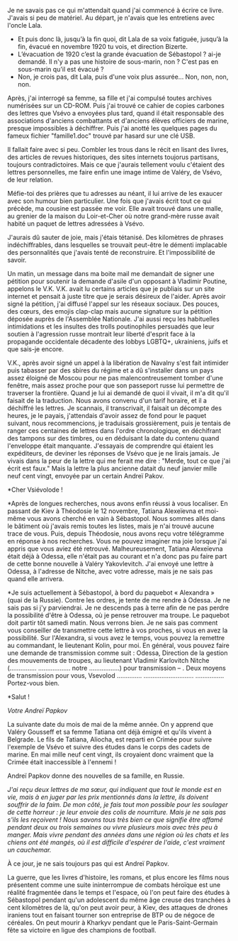 Je ne savais pas ce qui m'attendait quand j'ai commencé à écrire ce livre. J'avais si peu de matériel. Au départ, je n'avais que les entretiens avec l'oncle Lala. 

- Et puis donc là, jusqu’à la fin quoi, dit Lala de sa voix fatiguée, jusqu’à la fin, évacué en novembre 1920 tu vois, et direction Bizerte. 
- L’évacuation de 1920 c’est la grande évacuation de Sébastopol ? ai-je demandé. Il n'y a pas une histoire de sous-marin, non ? C'est pas en sous-marin qu'il est évacué ? 
- Non, je crois pas, dit Lala, puis d'une voix plus assurée... Non, non, non, non. 

Après, j'ai interrogé sa femme, sa fille et j'ai compulsé toutes archives numérisées sur un CD-ROM. Puis j'ai trouvé ce cahier de copies carbones des lettres que Vsévo a envoyées plus tard, quand il était responsable des associations d'anciens combattants et d'anciens élèves officiers de marine, presque impossibles à déchiffrer. Puis j'ai anotté les quelques pages du fameux fichier "famille1.doc" trouvé par hasard sur une clé USB. 

Il fallait faire avec si peu. Combler les trous dans le récit en lisant des livres, des articles de revues historiques, des sites internets toujorus partisans, toujours contradictoires.  Mais ce que j'aurais tellement voulu c'étaient des lettres personnelles, me faire enfin une image intime de Valéry, de Vsévo, de leur relation. 

Méfie-toi des prières que tu adresses au néant, il lui arrive de les exaucer avec son humour bien particulier. Une fois que j'avais écrit tout ce qui précède, ma cousine est passée me voir. Elle avait trouvé dans une malle, au grenier de la maison du Loir-et-Cher où notre grand-mère russe avait habité un paquet de lettres adressées à Vsévo. 

J'aurais dû sauter de joie, mais j'étais tétanisé. Des kilomètres de phrases indéchiffrables, dans lesquelles se trouvait peut-être le démenti implacable des personnalités que j'avais tenté de reconstruire. Et l'impossibilité de savoir. 

Un matin, un message dans ma boite mail me demandait de signer une pétition pour soutenir la demande d'asile d'un opposant à Vladimir Poutine, appelons le V.K. 
V.K. avait lu certains articles que je publiais sur un site internet et pensait à juste titre que je serais désireux de l'aider. Après avoir signé la pétition, j'ai diffusé l'appel sur les réseaux sociaux. Des pouces, des cœurs, des emojis clap-clap mais aucune signature sur la pétition déposée auprès de l'Assemblée Nationale. J'ai aussi reçu les habituelles intimidations et les insultes des trolls poutinophiles persuadés que leur soutien à l'agression russe montrait leur liberté d'esprit face à la propagande occidentale décadente des lobbys LGBTQ+, ukrainiens, juifs et que sais-je encore. 

V.K., après avoir signé un appel à la libération de Navalny s'est fait intimider puis tabasser par des sbires du régime et a dû s'installer dans un pays assez éloigné de Moscou pour ne pas malencontreusement tomber d'une fenêtre, mais assez proche pour que son passeport russe lui permettre de traverser la frontière. 
Quand je lui ai demandé de quoi il vivait, il m'a dit qu'il faisait de la traduction. Nous avons convenu d'un tarif horaire, et il a déchiffré les lettres. Je scannais, il transcrivait, il faisait un décompte des heures, je le payais, j'attendais d'avoir assez de fond pour le paquet suivant, nous recommencions, je traduisais grossièrement, puis je tentais de ranger ces centaines de lettres dans l'ordre chronologique, en déchifrant des tampons sur des timbres, ou en déduisant la date du contenu quand l'enveloppe était manquante. J'essayais de comprendre qui étaient les expéditeurs, de deviner les réponses de Vsévo que je ne lirais jamais. Je vivais dans la peur de la lettre qui me ferait me dire : "Merde, tout ce que j'ai écrit est faux." 
Mais la lettre la plus ancienne datait du neuf janvier mille neuf cent vingt, envoyée par un certain Andreï Pakov. 

*Cher Vsiévolode !

*Après de longues recherches, nous avons enfin réussi à vous localiser. En passant de Kiev à Théodosie le 12 novembre, Tatiana Alexeïevna et moi-même vous avons cherché en vain à Sébastopol. Nous sommes allés dans le bâtiment où j'avais remis toutes les listes, mais je n'ai trouvé aucune trace de vous. Puis, depuis Théodosie, nous avons reçu votre télégramme en réponse à nos recherches. Vous ne pouvez imaginer ma joie lorsque j'ai appris que vous aviez été retrouvé. Malheureusement, Tatiana Alexeïevna était déjà à Odessa, elle n'était pas au courant et n'a donc pas pu faire part de cette bonne nouvelle à Valéry Yakovlevitch. J'ai envoyé une lettre à Odessa, à l'adresse de Nitche, avec votre adresse, mais je ne sais pas quand elle arrivera.

*Je suis actuellement à Sébastopol, à bord du paquebot « Alexandra » (quai de la Russie). Contre les ordres, je tente de me rendre à Odessa. Je ne sais pas si j'y parviendrai. Je ne descends pas à terre afin de ne pas perdre la possibilité d'être à Odessa, où je pense retrouver ma troupe. Le paquebot doit partir tôt samedi matin. Nous verrons bien. Je ne sais pas comment vous conseiller de transmettre cette lettre à vos proches, si vous en avez la possibilité. Sur l'Alexandra, si vous avez le temps, vous pouvez la remettre au commandant, le lieutenant Kolin, pour moi. En général, vous pouvez faire une demande de transmission comme suit : Odessa, Direction de la gestion des mouvements de troupes, au lieutenant Vladimir Karlovitch Nitche (…………… ……………… notre ……………..) pour transmission – . Deux moyens de transmission pour vous, Vsevolod ………….. ………………………. ……………. Portez-vous bien.

*Salut !

*Votre Andreï Papkov*

La suivante date du mois de mai de la même année. On y apprend que Valéry Gousseff et sa femme Tatiana ont déjà émigré et qu'ils vivent à Belgrade. Le fils de Tatiana, Aliocha, est reparti en Crimée pour suivre l'exemple de Vsévo et suivre des études dans le corps des cadets de marine. En mai  mille neuf cent vingt, ils croyaient donc vraiment que la Crimée était inaccessible à l'ennemi !

Andreï Papkov donne des nouvelles de sa famille, en Russie. 

*J'ai reçu deux lettres de ma sœur, qui indiquent que tout le monde est en vie, mais à en juger par les prix mentionnés dans la lettre, ils doivent souffrir de la faim. De mon côté, je fais tout mon possible pour les soulager de cette horreur : je leur envoie des colis de nourriture. Mais je ne sais pas s'ils les reçoivent ! Nous savons tous très bien ce que signifie être affamé pendant deux ou trois semaines ou vivre plusieurs mois avec très peu à manger. Mais vivre pendant des années dans une région où les chats et les chiens ont été mangés, où il est difficile d'espérer de l'aide, c'est vraiment un cauchemar.*

À ce jour, je ne sais toujours pas qui est Andreï Papkov. 

La guerre, que les livres d'histoire, les romans, et plus encore les films nous présentent comme une suite ininterrompue de combats héroïque est une réalité fragmentée dans le temps et l'espace, où l'on peut faire des études à Sébastopol pendant qu'un adolescent du même âge creuse des tranchées à cent kilomètres de là, qu'on peut avoir peur, à Kiev, des attaques de drones iraniens tout en faisant tourner son entreprise de BTP ou de négoce de céréales. On peut mourir à Kharkyv pendant que le Paris-Saint-Germain fête sa victoire en ligue des champions de football. 




